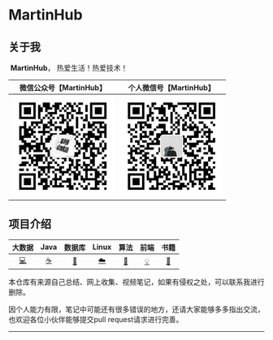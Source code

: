 # MartinHub

## 关于我

​	**MartinHub**， 热爱生活！热爱技术！

|             微信公众号【MartinHub】             |             个人微信号【MartinHub】             |
| :--------------------------------------: | :--------------------------------------: |
| <img src="./images/weixin.png" width="200" /> | <img src="./images/myself.jpg" width="200" /> |

## 项目介绍

|             大数据             |           Java           |                数据库                |          Linux          |           算法           |         前端         |               书籍               |
| :-------------------------: | :----------------------: | :-------------------------------: | :---------------------: | :--------------------: | :----------------: | :----------------------------: |
| [:computer:](#computer-大数据) | [:coffee:](#coffee-java) | [:floppy_disk:](#floppy_disk-数据库) | [:cloud:](#cloud-Linux) | [:wrench:](#wrench-算法) | [:bulb:](#bulb-前端) | [:watermelon:](#watermelon-书籍) |

​	本仓库有来源自己总结、网上收集、视频笔记，如果有侵权之处，可以联系我进行删除。

​	因个人能力有限，笔记中可能还有很多错误的地方，还请大家能够多多指出交流，也欢迎各位小伙伴能够提交pull request请求进行完善。

---





